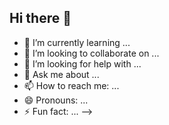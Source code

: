 ## Hi there 👋

<!--
**minnu04/minnu04** is a ✨ _special_ ✨ repository because its `README.md` (this file) appears on your GitHub profile.

Here are some ideas to get you started:

- 🔭 I’m currently working on ...# 💫 About Me:
bhi-7-github/README.md<br>💫 About Me:<br>Hi there, I'm Sri Vardhini 👋<br><br>🎓 Kalvium’26 | 💻 Full Stack Developer | 🚀 Building Impactful Projects<br><br>---<br><br>🔭 I’m currently working on:<br>A full-stack doctor appointment booking app with OTP verification and dynamic profile management.<br><br>🤝 I’m looking to collaborate on:<br>Open-source health-tech tools, productivity web apps, or anything React + Node based!<br><br>🙋‍♂️ I’m looking for help with:<br>Advanced UI/UX animations using Framer Motion & scaling backend APIs with Prisma.<br><br>🌱 I’m currently learning:<br>- Prisma ORM<br>- Javascript<br>- Authentication best practices<br><br>💬 Ask me about:<br>- GitHub project structure<br>- Prisma + MongoDb integration<br><br>⚡ Fun fact:<br>I can debug a 50-line error faster than I can find my TV remote 😄<br><br>---<br><br>📌 Pinned Projects:<br>- ✅ E-commerce Inventory System<br>- ✅ Doctor Booking App (OTP Flow + MongoDb)<br><br><br>> Each repo has a detailed README, screenshots, setup instructions, and a video walkthrough!<br><br>---<br><br><br>


# 💻 Tech Stack:
![C++](https://img.shields.io/badge/c++-%2300599C.svg?style=for-the-badge&logo=c%2B%2B&logoColor=white) ![Python](https://img.shields.io/badge/python-3670A0?style=for-the-badge&logo=python&logoColor=ffdd54)
# 📊 GitHub Stats:
![](https://github-readme-stats.vercel.app/api?username=minnu04&theme=dark&hide_border=false&include_all_commits=false&count_private=false)<br/>
![](https://nirzak-streak-stats.vercel.app/?user=minnu04&theme=dark&hide_border=false)<br/>
![](https://github-readme-stats.vercel.app/api/top-langs/?username=minnu04&theme=dark&hide_border=false&include_all_commits=false&count_private=false&layout=compact)

---
[![](https://visitcount.itsvg.in/api?id=minnu04&icon=0&color=0)](https://visitcount.itsvg.in)

<!-- Proudly created with GPRM ( https://gprm.itsvg.in ) -->
- 🌱 I’m currently learning ...
- 👯 I’m looking to collaborate on ...
- 🤔 I’m looking for help with ...
- 💬 Ask me about ...
- 📫 How to reach me: ...
- 😄 Pronouns: ...
- ⚡ Fun fact: ...
-->
